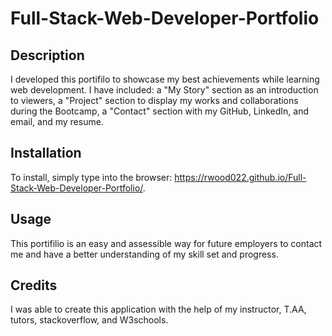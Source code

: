 # Full-Stack-Web-Developer-Portfolio

## Description
 
 I developed this portifilo to showcase my best achievements while learning web development.
 I have included: a "My Story" section as an introduction to viewers, a "Project" section to display my works and collaborations during the Bootcamp, a "Contact" section with my GitHub, LinkedIn, and email, and my resume.


 ## Installation

 To install, simply type into the browser: https://rwood022.github.io/Full-Stack-Web-Developer-Portfolio/. 

 ## Usage

 This portifilio is an easy and assessible way for future employers to contact me and have a better understanding of my skill set and progress. 

 ## Credits

 I was able to create this application with the help of my instructor, T.AA, tutors, stackoverflow, and W3schools.